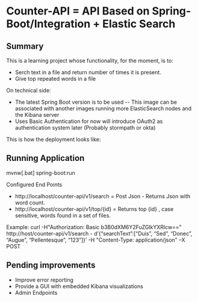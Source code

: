 # Counter-API =  API Based on Spring-Boot/Integration + Elastic Search 


## Summary

This is a learning project whose functionality, for the moment, is to:
- Serch text in a file and return number of times it is present.
- Give top repeated words in a file


On technical side:
- The latest Spring Boot version is to be used
-- This image can be associated with another images running more ElasticSearch nodes and the Kibana server
-  Uses Basic Authentication for now will introduce OAuth2 as authentication system later (Probably stormpath or okta)

This is how the deployment looks like:

## Running Application
mvnw[.bat] spring-boot:run

Configured End Points
 - http://localhost/counter-api/v1/search = Post Json - Returns Json with word count.
 - http://localhost/counter-api/v1/top/{id} = Returns top {id} , case sensitive, words found in a set of files.

Example:
curl -H"Authorization: Basic b3B0dXM6Y2FuZGlkYXRlcw==" http://host/counter-api/v1/search - d’{“searchText”:[“Duis”, “Sed”, “Donec”, “Augue”, “Pellentesque”, “123”]}’ -H "Content-Type: application/json" –X POST


## Pending improvements
- Improve error reporting
- Provide a GUI with embedded Kibana visualizations
- Admin Endpoints